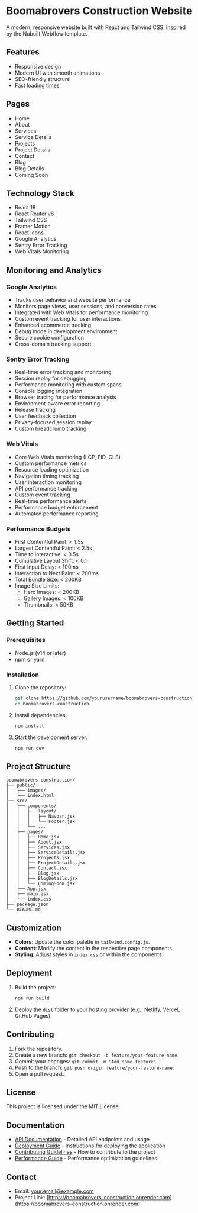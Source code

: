 # Boomabrovers Construction Website

A modern, responsive website built with React and Tailwind CSS, inspired by the Nubuilt Webflow template.

## Features

- Responsive design
- Modern UI with smooth animations
- SEO-friendly structure
- Fast loading times

## Pages

- Home
- About
- Services
- Service Details
- Projects
- Project Details
- Contact
- Blog
- Blog Details
- Coming Soon

## Technology Stack

- React 18
- React Router v6
- Tailwind CSS
- Framer Motion
- React Icons
- Google Analytics
- Sentry Error Tracking
- Web Vitals Monitoring

## Monitoring and Analytics

### Google Analytics
- Tracks user behavior and website performance
- Monitors page views, user sessions, and conversion rates
- Integrated with Web Vitals for performance monitoring
- Custom event tracking for user interactions
- Enhanced ecommerce tracking
- Debug mode in development environment
- Secure cookie configuration
- Cross-domain tracking support

### Sentry Error Tracking
- Real-time error tracking and monitoring
- Session replay for debugging
- Performance monitoring with custom spans
- Console logging integration
- Browser tracing for performance analysis
- Environment-aware error reporting
- Release tracking
- User feedback collection
- Privacy-focused session replay
- Custom breadcrumb tracking

### Web Vitals
- Core Web Vitals monitoring (LCP, FID, CLS)
- Custom performance metrics
- Resource loading optimization
- Navigation timing tracking
- User interaction monitoring
- API performance tracking
- Custom event tracking
- Real-time performance alerts
- Performance budget enforcement
- Automated performance reporting

### Performance Budgets
- First Contentful Paint: < 1.5s
- Largest Contentful Paint: < 2.5s
- Time to Interactive: < 3.5s
- Cumulative Layout Shift: < 0.1
- First Input Delay: < 100ms
- Interaction to Next Paint: < 200ms
- Total Bundle Size: < 200KB
- Image Size Limits:
  - Hero Images: < 200KB
  - Gallery Images: < 100KB
  - Thumbnails: < 50KB

## Getting Started

### Prerequisites

- Node.js (v14 or later)
- npm or yarn

### Installation

1. Clone the repository:
   ```bash
   git clone https://github.com/yourusername/boomabrovers-construction.git
   cd boomabrovers-construction
   ```

2. Install dependencies:
   ```bash
   npm install
   ```

3. Start the development server:
   ```bash
   npm run dev
   ```

## Project Structure

```
boomabrovers-construction/
├── public/
│   ├── images/
│   └── index.html
├── src/
│   ├── components/
│   │   ├── layout/
│   │   │   ├── Navbar.jsx
│   │   │   └── Footer.jsx
│   │   └── ...
│   ├── pages/
│   │   ├── Home.jsx
│   │   ├── About.jsx
│   │   ├── Services.jsx
│   │   ├── ServiceDetails.jsx
│   │   ├── Projects.jsx
│   │   ├── ProjectDetails.jsx
│   │   ├── Contact.jsx
│   │   ├── Blog.jsx
│   │   ├── BlogDetails.jsx
│   │   └── ComingSoon.jsx
│   ├── App.jsx
│   ├── main.jsx
│   └── index.css
├── package.json
└── README.md
```

## Customization

- **Colors**: Update the color palette in `tailwind.config.js`.
- **Content**: Modify the content in the respective page components.
- **Styling**: Adjust styles in `index.css` or within the components.

## Deployment

1. Build the project:
   ```bash
   npm run build
   ```

2. Deploy the `dist` folder to your hosting provider (e.g., Netlify, Vercel, GitHub Pages).

## Contributing

1. Fork the repository.
2. Create a new branch: `git checkout -b feature/your-feature-name`.
3. Commit your changes: `git commit -m 'Add some feature'`.
4. Push to the branch: `git push origin feature/your-feature-name`.
5. Open a pull request.

## License

This project is licensed under the MIT License.

## Documentation

- [API Documentation](API_DOCUMENTATION.md) - Detailed API endpoints and usage
- [Deployment Guide](DEPLOYMENT_GUIDE.md) - Instructions for deploying the application
- [Contributing Guidelines](CONTRIBUTING.md) - How to contribute to the project
- [Performance Guide](PERFORMANCE_GUIDE.md) - Performance optimization guidelines

## Contact

- Email: your.email@example.com
- Project Link: [https://boomabrovers-construction.onrender.com](https://boomabrovers-construction.onrender.com)
